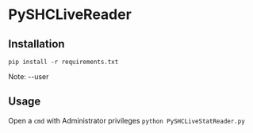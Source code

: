 # PySHCLiveReader
## Installation
`pip install -r requirements.txt`

Note: --user

## Usage
Open a `cmd` with Administrator privileges
`python PySHCLiveStatReader.py`
